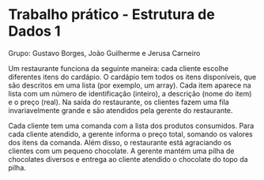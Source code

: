 # Trabalho prático - Estrutura de Dados 1

Grupo: Gustavo Borges, João Guilherme e Jerusa Carneiro

Um restaurante funciona da seguinte maneira: cada cliente escolhe diferentes itens do cardápio. O cardápio tem todos os itens disponíveis, que são descritos em uma lista (por exemplo, um array). Cada item aparece na lista com um número de identificação (inteiro), a descrição (nome do item) e o preço (real). Na saída do restaurante, os clientes fazem uma fila invariavelmente grande e são atendidos pela gerente do restaurante.

Cada cliente tem uma comanda com a lista dos produtos consumidos. Para cada cliente atendido, a gerente informa o preço total, somando os valores dos itens da comanda. Além disso, o restaurante está agraciando os clientes com um pequeno chocolate. A gerente mantém uma pilha de chocolates diversos e entrega ao cliente atendido o chocolate do topo da pilha.

